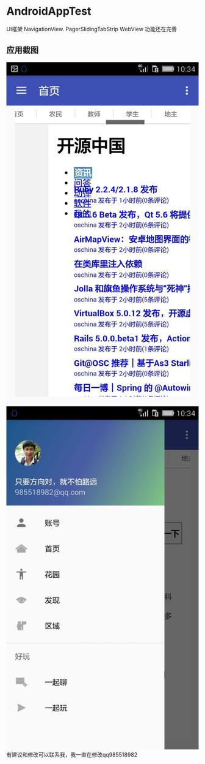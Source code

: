 # AndroidAppTest
UI框架
NavigationView.
PagerSlidingTabStrip
WebView
功能还在完善
## 应用截图

![](https://github.com/daluoqi/AndroidAppTest/blob/master/QQ%E5%9B%BE%E7%89%8720151219203225.jpg) 
![](https://github.com/daluoqi/AndroidAppTest/blob/master/QQ%E5%9B%BE%E7%89%8720151219203230.jpg) 
有建议和修改可以联系我，我一直在修改qq985518982
